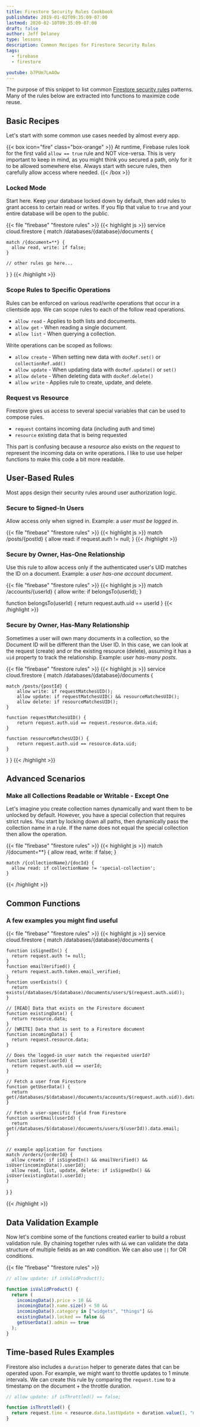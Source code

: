 ```yaml
---
title: Firestore Security Rules Cookbook
publishdate: 2019-01-02T09:35:09-07:00
lastmod: 2020-02-10T09:35:09-07:00
draft: false
author: Jeff Delaney
type: lessons
description: Common Recipes for Firestore Security Rules
tags:
  - firebase
  - firestore

youtube: b7PUm7LmAOw
---
```


The purpose of this snippet to list common
[Firestore security rules](https://firebase.google.com/docs/firestore/security/get-started)
patterns. Many of the rules below are extracted into functions to maximize code
reuse.

## Basic Recipes

Let's start with some common use cases needed by almost every app.

{{< box icon="fire" class="box-orange" >}} At runtime, Firebase rules look for
the first valid `allow == true` rule and NOT vice-versa. This is very important
to keep in mind, as you might think you secured a path, only for it to be
allowed somewhere else. Always start with secure rules, then carefully allow
access where needed. {{< /box >}}

### Locked Mode

Start here. Keep your database locked down by default, then add rules to grant
access to certain read or writes. If you flip that value to `true` and your
entire database will be open to the public.

{{< file "firebase" "firestore rules" >}} {{< highlight js >}} service
cloud.firestore { match /databases/{database}/documents {

    match /{document=**} {
      allow read, write: if false;
    }

    // other rules go here...

} } {{< /highlight >}}

### Scope Rules to Specific Operations

Rules can be enforced on various read/write operations that occur in a
clientside app. We can scope rules to each of the follow read operations.

- `allow read` - Applies to both lists and documents.
- `allow get` - When reading a single document.
- `allow list` - When querying a collection.

Write operations can be scoped as follows:

- `allow create` - When setting new data with `docRef.set()` or
  `collectionRef.add()`
- `allow update` - When updating data with `docRef.update()` or `set()`
- `allow delete` - When deleting data with `docRef.delete()`
- `allow write` - Applies rule to create, update, and delete.

### Request vs Resource

Firestore gives us access to several special variables that can be used to
compose rules.

- `request` contains incoming data (including auth and time)
- `resource` existing data that is being requested

This part is confusing because a _resource_ also exists on the _request_ to
represent the incoming data on write operations. I like to use use helper
functions to make this code a bit more readable.

## User-Based Rules

Most apps design their security rules around user authorization logic.

### Secure to Signed-In Users

Allow access only when signed in. Example: a _user must be logged in_.

{{< file "firebase" "firestore rules" >}} {{< highlight js >}} match
/posts/{postId} { allow read: if request.auth != null; } {{< /highlight >}}

### Secure by Owner, Has-One Relationship

Use this rule to allow access only if the authenticated user's UID matches the
ID on a document. Example: a _user has-one account document_.

{{< file "firebase" "firestore rules" >}} {{< highlight js >}} match
/accounts/{userId} { allow write: if belongsTo(userId); }

function belongsTo(userId) { return request.auth.uid == userId }
{{< /highlight >}}

### Secure by Owner, Has-Many Relationship

Sometimes a user will own many documents in a collection, so the Document ID
will be different than the User ID. In this case, we can look at the request
(create) and or the existing resource (delete), assuming it has a `uid` property
to track the relationship. Example: _user has-many posts_.

{{< file "firebase" "firestore rules" >}} {{< highlight js >}} service
cloud.firestore { match /databases/{database}/documents {

    match /posts/{postId} {
        allow write: if requestMatchesUID();
        allow update: if requestMatchesUID() && resourceMatchesUID();
        allow delete: if resourceMatchesUID();
    }

    function requestMatchesUID() {
        return request.auth.uid == request.resource.data.uid;
    }

    function resourceMatchesUID() {
        return request.auth.uid == resource.data.uid;
    }

} } {{< /highlight >}}

## Advanced Scenarios

### Make all Collections Readable or Writable - Except One

Let's imagine you create collection names dynamically and want them to be
unlocked by default. However, you have a special collection that requires strict
rules. You start by locking down all paths, then dynamically pass the collection
name in a rule. If the name does not equal the special collection then allow the
operation.

{{< file "firebase" "firestore rules" >}} {{< highlight js >}} match
/{document=\*\*} { allow read, write: if false; }

    match /{collectionName}/{docId} {
      allow read: if collectionName != 'special-collection';
    }

{{< /highlight >}}

## Common Functions

### A few examples you might find useful

{{< file "firebase" "firestore rules" >}} {{< highlight js >}} service
cloud.firestore { match /databases/{database}/documents {

    function isSignedIn() {
      return request.auth != null;
    }
    function emailVerified() {
      return request.auth.token.email_verified;
    }
    function userExists() {
      return exists(/databases/$(database)/documents/users/$(request.auth.uid));
    }

    // [READ] Data that exists on the Firestore document
    function existingData() {
      return resource.data;
    }
    // [WRITE] Data that is sent to a Firestore document
    function incomingData() {
      return request.resource.data;
    }

    // Does the logged-in user match the requested userId?
    function isUser(userId) {
      return request.auth.uid == userId;
    }

    // Fetch a user from Firestore
    function getUserData() {
      return get(/databases/$(database)/documents/accounts/$(request.auth.uid)).data
    }

    // Fetch a user-specific field from Firestore
    function userEmail(userId) {
      return get(/databases/$(database)/documents/users/$(userId)).data.email;
    }


    // example application for functions
    match /orders/{orderId} {
      allow create: if isSignedIn() && emailVerified() && isUser(incomingData().userId);
      allow read, list, update, delete: if isSignedIn() && isUser(existingData().userId);
    }

} }

{{< /highlight >}}

## Data Validation Example

Now let's combine some of the functions created earlier to build a robust
validation rule. By chaining together rules with `&&` we can validate the data
structure of multiple fields as an `AND` condition. We can also use `||` for OR
conditions.

{{< file "firebase" "firestore rules" >}}

```js
// allow update: if isValidProduct();

function isValidProduct() {
  return (
    incomingData().price > 10 &&
    incomingData().name.size() < 50 &&
    incomingData().category in ["widgets", "things"] &&
    existingData().locked == false &&
    getUserData().admin == true
  );
}
```

## Time-based Rules Examples

Firestore also includes a `duration` helper to generate dates that can be
operated upon. For example, we might want to throttle updates to 1 minute
intervals. We can create this rule by comparing the `request.time` to a
timestamp on the document + the throttle duration.

```js
// allow update: if isThrottled() == false;

function isThrottled() {
  return request.time < resource.data.lastUpdate + duration.value(1, "m");
}
```
